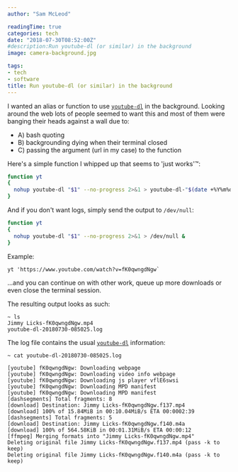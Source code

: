 ```yaml
---
author: "Sam McLeod"

readingTime: true
categories: tech
date: "2018-07-30T08:52:00Z"
#description:Run youtube-dl (or similar) in the background
image: camera-background.jpg

tags:
- tech
- software
title: Run youtube-dl (or similar) in the background
---
```


I wanted an alias or function to use [`youtube-dl`](https://rg3.github.io/youtube-dl/) in the background.
Looking around the web lots of people seemed to want this and most of them were banging their heads against a wall due to:

- A) bash quoting
- B) backgrounding dying when their terminal closed
- C) passing the argument (url in my case) to the function

Here's a simple function I whipped up that seems to 'just works'™:

```bash
function yt
{
  nohup youtube-dl "$1" --no-progress 2>&1 > youtube-dl-"$(date +%Y%m%d-%H%M%S)".log &
}
```
<!--more-->
And if you don't want logs, simply send the output to `/dev/null`:

```bash
function yt
{
  nohup youtube-dl "$1" --no-progress 2>&1 > /dev/null &
}
```

Example:

```shell
yt 'https://www.youtube.com/watch?v=fK0qwngdNgw`
```

...and you can continue on with other work, queue up more downloads or even close the terminal session.

The resulting output looks as such:

```shell
~ ls
Jimmy Licks-fK0qwngdNgw.mp4
youtube-dl-20180730-085025.log
```

The log file contains the usual [`youtube-dl`](https://rg3.github.io/youtube-dl/) information:

```shell
~ cat youtube-dl-20180730-085025.log

[youtube] fK0qwngdNgw: Downloading webpage
[youtube] fK0qwngdNgw: Downloading video info webpage
[youtube] fK0qwngdNgw: Downloading js player vflE6swsi
[youtube] fK0qwngdNgw: Downloading MPD manifest
[youtube] fK0qwngdNgw: Downloading MPD manifest
[dashsegments] Total fragments: 8
[download] Destination: Jimmy Licks-fK0qwngdNgw.f137.mp4
[download] 100% of 15.84MiB in 00:10.04MiB/s ETA 00:0002:39
[dashsegments] Total fragments: 5
[download] Destination: Jimmy Licks-fK0qwngdNgw.f140.m4a
[download] 100% of 564.58KiB in 00:01.31MiB/s ETA 00:00:12
[ffmpeg] Merging formats into "Jimmy Licks-fK0qwngdNgw.mp4"
Deleting original file Jimmy Licks-fK0qwngdNgw.f137.mp4 (pass -k to keep)
Deleting original file Jimmy Licks-fK0qwngdNgw.f140.m4a (pass -k to keep)
```
